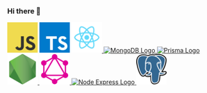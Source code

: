 ### Hi there 👋
<div>
  <a href="https://www.javascript.com/">
  <img src="https://raw.githubusercontent.com/github/explore/80688e429a7d4ef2fca1e82350fe8e3517d3494d/topics/javascript/javascript.png" alt="JavaScript Logo" width="70" height="70"/></a>
  
 <a href="https://www.typescriptlang.org/">
    <img src="https://raw.githubusercontent.com/github/explore/80688e429a7d4ef2fca1e82350fe8e3517d3494d/topics/typescript/typescript.png" alt="TypeScript Logo" width="70" height="70"/></a> 
 
 <a href="https://reactjs.org/"> 
    <img src="https://raw.githubusercontent.com/github/explore/80688e429a7d4ef2fca1e82350fe8e3517d3494d/topics/react/react.png" alt="React Logo" width="70" height="70"/>  </a>
  
 <a href="https://www.mongodb.com/">  
    <img src="https://res.cloudinary.com/crunchbase-production/image/upload/c_lpad,h_170,w_170,f_auto,b_white,q_auto:eco,dpr_1/erkxwhl1gd48xfhe2yld" alt="MongoDB Logo" width="70" height="70"/> </a>
  
 <a href="https://www.prisma.io/">   
    <img src="https://avatars.githubusercontent.com/u/17219288?s=280&v=4" alt="Prisma Logo" width="70" height="70"/></a>
  
 <a href="https://nodejs.dev/">
    <img src="https://raw.githubusercontent.com/github/explore/80688e429a7d4ef2fca1e82350fe8e3517d3494d/topics/nodejs/nodejs.png" alt="Node Logo" width="70" height="70"/> </a>
  
  <a href="https://graphql.org/">  
    <img src="https://raw.githubusercontent.com/github/explore/80688e429a7d4ef2fca1e82350fe8e3517d3494d/topics/graphql/graphql.png" alt="GraphQL Logo" width="70" height="70"/> </a>
  <a href="https://expressjs.com/">
    <img src="https://www.bairesdev.com/wp-content/uploads/2021/07/Expressjs.svg" alt="Node Express Logo" width="70" height="70"/> </a>
 
  <a href="https://www.postgresql.org/">   
    <img src="https://raw.githubusercontent.com/github/explore/80688e429a7d4ef2fca1e82350fe8e3517d3494d/topics/postgresql/postgresql.png" alt="Postgres Logo" width="70" height="70" style="background-color:white"/></a>
  
</div>



<!--[<html>
  <header>
  
            <link rel="stylesheet" href="https://cdn.jsdelivr.net/gh/devicons/devicon@v2.15.1/devicon.min.css">
          
  </header>
  <body>
    
            <img src="https://cdn.jsdelivr.net/gh/devicons/devicon/icons/javascript/javascript-original.svg" />
          
  </body>
</html>](url)
[https://cdn.jsdelivr.net/gh/devicons/devicon/icons/javascript/javascript-original.svg](url)
-->
<!--
**nickcrowney/nickcrowney** is a ✨ _special_ ✨ repository because its `README.md` (this file) appears on your GitHub profile.

Here are some ideas to get you started:

- 🔭 I’m currently working on ...
- 🌱 I’m currently learning ...
- 👯 I’m looking to collaborate on ...
- 🤔 I’m looking for help with ...
- 💬 Ask me about ...
- 📫 How to reach me: ...
- 😄 Pronouns: ...
- ⚡ Fun fact: ...
-->
